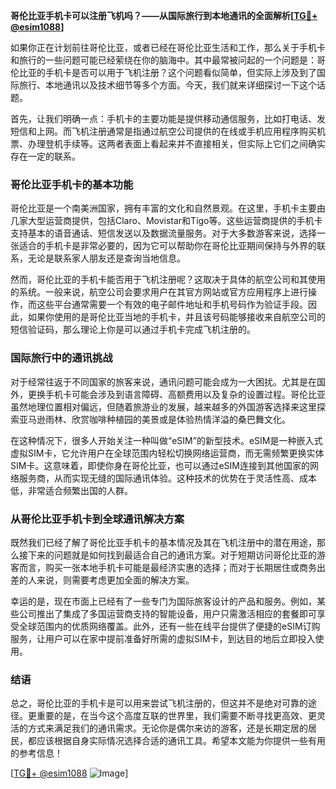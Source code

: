 **哥伦比亚手机卡可以注册飞机吗？——从国际旅行到本地通讯的全面解析[[TG💪+ @esim1088](https://t.me/s/esim1088)]**

如果你正在计划前往哥伦比亚，或者已经在哥伦比亚生活和工作，那么关于手机卡和旅行的一些问题可能已经萦绕在你的脑海中。其中最常被问起的一个问题是：哥伦比亚的手机卡是否可以用于飞机注册？这个问题看似简单，但实际上涉及到了国际旅行、本地通讯以及技术细节等多个方面。今天，我们就来详细探讨一下这个话题。

首先，让我们明确一点：手机卡的主要功能是提供移动通信服务，比如打电话、发短信和上网。而飞机注册通常是指通过航空公司提供的在线或手机应用程序购买机票、办理登机手续等。这两者表面上看起来并不直接相关，但实际上它们之间确实存在一定的联系。

### 哥伦比亚手机卡的基本功能

哥伦比亚是一个南美洲国家，拥有丰富的文化和自然景观。在这里，手机卡主要由几家大型运营商提供，包括Claro、Movistar和Tigo等。这些运营商提供的手机卡支持基本的语音通话、短信发送以及数据流量服务。对于大多数游客来说，选择一张适合的手机卡是非常必要的，因为它可以帮助你在哥伦比亚期间保持与外界的联系，无论是联系家人朋友还是查询当地信息。

然而，哥伦比亚的手机卡能否用于飞机注册呢？这取决于具体的航空公司和其使用的系统。一般来说，航空公司会要求用户在其官方网站或官方应用程序上进行操作，而这些平台通常需要一个有效的电子邮件地址和手机号码作为验证手段。因此，如果你使用的是哥伦比亚当地的手机卡，并且该号码能够接收来自航空公司的短信验证码，那么理论上你是可以通过手机卡完成飞机注册的。

### 国际旅行中的通讯挑战

对于经常往返于不同国家的旅客来说，通讯问题可能会成为一大困扰。尤其是在国外，更换手机卡可能会涉及到语言障碍、高额费用以及复杂的设置过程。哥伦比亚虽然地理位置相对偏远，但随着旅游业的发展，越来越多的外国游客选择来这里探索亚马逊雨林、欣赏咖啡种植园的美景或是体验热情洋溢的桑巴舞文化。

在这种情况下，很多人开始关注一种叫做“eSIM”的新型技术。eSIM是一种嵌入式虚拟SIM卡，它允许用户在全球范围内轻松切换网络运营商，而无需频繁更换实体SIM卡。这意味着，即使你身在哥伦比亚，也可以通过eSIM连接到其他国家的网络服务商，从而实现无缝的国际通讯体验。这种技术的优势在于灵活性高、成本低，非常适合频繁出国的人群。

### 从哥伦比亚手机卡到全球通讯解决方案

既然我们已经了解了哥伦比亚手机卡的基本情况及其在飞机注册中的潜在用途，那么接下来的问题就是如何找到最适合自己的通讯方案。对于短期访问哥伦比亚的游客而言，购买一张本地手机卡可能是最经济实惠的选择；而对于长期居住或商务出差的人来说，则需要考虑更加全面的解决方案。

幸运的是，现在市面上已经有了一些专门为国际旅客设计的产品和服务。例如，某些公司推出了集成了多国运营商支持的智能设备，用户只需激活相应的套餐即可享受全球范围内的优质网络覆盖。此外，还有一些在线平台提供了便捷的eSIM订购服务，让用户可以在家中提前准备好所需的虚拟SIM卡，到达目的地后立即投入使用。

### 结语

总之，哥伦比亚的手机卡是可以用来尝试飞机注册的，但这并不是绝对可靠的途径。更重要的是，在当今这个高度互联的世界里，我们需要不断寻找更高效、更灵活的方式来满足我们的通讯需求。无论你是偶尔来访的游客，还是长期定居的居民，都应该根据自身实际情况选择合适的通讯工具。希望本文能为你提供一些有用的参考信息！

[[TG💪+ @esim1088](https://t.me/s/esim1088) ![Image](https://i.postimg.cc/4NQfJmqS/Snipaste-2025-05-13-00-14-12.png)]